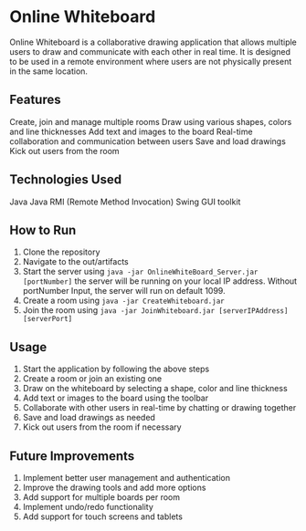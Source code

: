 # Online Whiteboard
Online Whiteboard is a collaborative drawing application that allows multiple users to draw and communicate with each other in real time. It is designed to be used in a remote environment where users are not physically present in the same location.

## Features
Create, join and manage multiple rooms
Draw using various shapes, colors and line thicknesses
Add text and images to the board
Real-time collaboration and communication between users
Save and load drawings
Kick out users from the room
## Technologies Used
Java
Java RMI (Remote Method Invocation)
Swing GUI toolkit
## How to Run
1. Clone the repository
2. Navigate to the out/artifacts
3. Start the server using `java -jar OnlineWhiteBoard_Server.jar [portNumber]` the server will be running on your local IP address. Without portNumber Input, the server will run on default 1099.
4. Create a room using `java -jar CreateWhiteboard.jar`
5. Join the room using `java -jar JoinWhiteboard.jar [serverIPAddress] [serverPort]`
## Usage
1. Start the application by following the above steps
2. Create a room or join an existing one
3. Draw on the whiteboard by selecting a shape, color and line thickness
4. Add text or images to the board using the toolbar
5. Collaborate with other users in real-time by chatting or drawing together
6. Save and load drawings as needed
7. Kick out users from the room if necessary
## Future Improvements
1. Implement better user management and authentication
2. Improve the drawing tools and add more options
3. Add support for multiple boards per room
5. Implement undo/redo functionality
6. Add support for touch screens and tablets


